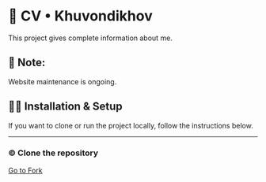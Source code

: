 <h1>🧾 CV • Khuvondikhov</h1>
<p>This project gives complete information about me.</p>
<h2>📝 Note: </h2>
<p>Website maintenance is ongoing.</p>
<h2>🧑‍💻 Installation & Setup</h2>
<p>If you want to clone or run the project locally, follow the instructions below.</p>
<hr>
<h3> &copy Clone the repository </h3>
<a href="https://github.com/Sardorbek-Kuvondikov/MyCreativeSpace-">Go to Fork</a>

